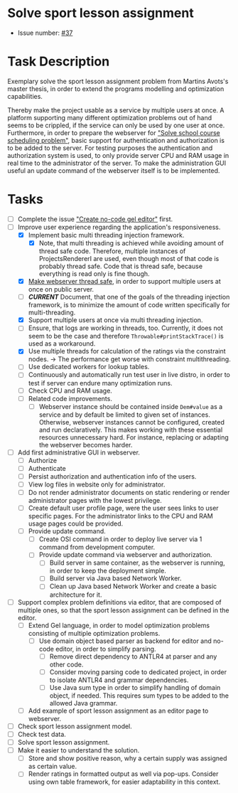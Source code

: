 # Solve sport lesson assignment
* Issue number: [\#37](https://codeberg.org/splitcells-net/net.splitcells.network.community/issues/37)
# Task Description
Exemplary solve the sport lesson assignment problem from Martins Avots's master thesis,
in order to extend the programs modelling and optimization capabilities.

Thereby make the project usable as a service by multiple users at once.
A platform supporting many different optimization problems out of hand seems to be crippled,
if the service can only be used by one user at once.
Furthermore, in order to prepare the webserver for ["Solve school course scheduling problem"](task-archive/2021-03-07-solve-school-course-scheduling-problem.md),
basic support for authentication and authorization is to be added to the server.
For testing purposes the authentication and authorization system is used,
to only provide server CPU and RAM usage in real time to the administrator of the server.
To make the administration GUI useful an update command of the webserver itself is to be implemented.
# Tasks
* [ ] Complete the issue ["Create no-code gel editor"](./2024-05-31-create-no-code-gel-editor.md) first.
* [ ] Improve user experience regarding the application's responsiveness.
    * [x] Implement basic multi threading injection framework.
        * [x] Note, that multi threading is achieved while avoiding amount of thread safe code.
          Therefore, multiple instances of ProjectsRendererI are used,
          even though most of that code is probably thread safe.
          Code that is thread safe, because everything is read only is fine though.
    * [x] [Make webserver thread safe](./2024-08-27-make-copies-of-the-webserver-thread-safe.md), in order to support multiple users at once on public server.
    * [ ] ***CURRENT*** Document, that one of the goals of the threading injection framework,
      is to minimize the amount of code written specifically for multi-threading.
    * [x] Support multiple users at once via multi threading injection.
    * [ ] Ensure, that logs are working in threads, too.
      Currently, it does not seem to be the case and therefore `Throwable#printStackTrace()` is used as a workaround.
    * [x] Use multiple threads for calculation of the ratings via the constraint nodes.
      -> The performance get worse with constraint multithreading.
    * [ ] Use dedicated workers for lookup tables.
    * [ ] Continuously and automatically run test user in live distro, in order to test if server can endure many optimization runs.
    * [ ] Check CPU and RAM usage.
    * [ ] Related code improvements.
        * [ ] Webserver instance should be contained inside `Dem#value` as a service and
          by default be limited to given set of instances.
          Otherwise, webserver instances cannot be configured, created and run declaratively.
          This makes working with these essential resources unnecessary hard.
          For instance, replacing or adapting the webserver becomes harder.
* [ ] Add first administrative GUI in webserver.
    * [ ] Authorize
    * [ ] Authenticate
    * [ ] Persist authorization and authentication info of the users.
    * [ ] View log files in website only for administrator.
    * [ ] Do not render administrator documents on static rendering or render administrator pages with the lowest privilege.
    * [ ] Create default user profile page, were the user sees links to user specific pages.
      For the administrator links to the CPU and RAM usage pages could be provided.
    * [ ] Provide update command.
        * [ ] Create OSI command in order to deploy live server via 1 command from development computer.
        * [ ] Provide update command via webserver and authorization.
            * [ ] Build server in same container, as the webserver is running, in order to keep the deployment simple.
            * [ ] Build server via Java based Network Worker.
            * [ ] Clean up Java based Network Worker and create a basic architecture for it.
* [ ] Support complex problem definitions via editor, that are composed of multiple ones,
  so that the sport lesson assignment can be defined in the editor.
    * [ ] Extend Gel language, in order to model optimization problems consisting of multiple optimization problems.
        * [ ] Use domain object based parser as backend for editor and no-code editor, in order to simplify parsing.
            * [ ] Remove direct dependency to ANTLR4 at parser and any other code.
            * [ ] Consider moving parsing code to dedicated project, in order to isolate ANTLR4 and grammar dependencies.
            * [ ] Use Java sum type in order to simplify handling of domain object, if needed.
              This requires sum types to be added to the allowed Java grammar. 
    * [ ] Add example of sport lesson assignment as an editor page to webserver.
* [ ] Check sport lesson assignment model.
* [ ] Check test data.
* [ ] Solve sport lesson assignment.
* [ ] Make it easier to understand the solution.
    * [ ] Store and show positive reason, why a certain supply was assigned as certain value.
    * [ ] Render ratings in formatted output as well via pop-ups.
      Consider using own table framework, for easier adaptability in this context.